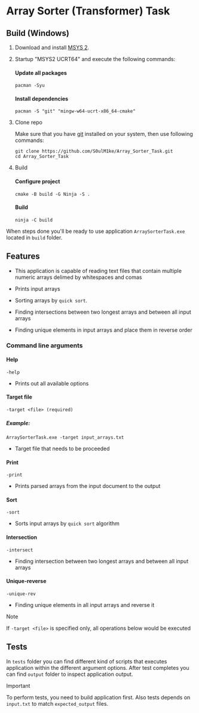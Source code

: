 # Array Sorter (Transformer) Task

## Build (Windows)

1. Download and install [MSYS 2](https://www.msys2.org/).
2. Startup "MSYS2 UCRT64" and execute the following commands:

    #### Update all packages

    ```
    pacman -Syu
    ```

    #### Install dependencies

    ```
    pacman -S "git" "mingw-w64-ucrt-x86_64-cmake"
    ```

3. Clone repo

    Make sure that you have [git](https://git-scm.com/) installed on your system, then use following commands:

    ```
    git clone https://github.com/S0ulM1ke/Array_Sorter_Task.git
    cd Array_Sorter_Task
    ```

4. Build

    #### Configure project

    ```
    cmake -B build -G Ninja -S .
    ```

    #### Build

    ```
    ninja -C build
    ```
When steps done you'll be ready to use application `ArraySorterTask.exe` located in `build` folder.

## Features

* This application is capable of reading text files that contain multiple numeric       arrays delimed by whitespaces and comas

* Prints input arrays

* Sorting arrays by `quick sort`.

* Finding intersections between two longest arrays and between all input arrays

* Finding unique elements in input arrays and place them in reverse order

### Command line arguments

#### Help
    
```
-help
```
* Prints out all available options

#### Target file
```
-target <file> (required)
```

##### Example:

```
ArraySorterTask.exe -target input_arrays.txt
```
* Target file that needs to be proceeded

#### Print
```
-print
```
* Prints parsed arrays from the input document to the output

#### Sort
```
-sort
```
* Sorts input arrays by `quick sort` algorithm

#### Intersection
```
-intersect
```
* Finding intersection between two longest arrays and between all input arrays

#### Unique-reverse
```
-unique-rev
```
* Finding unique elements in all input arrays and reverse it

> [!NOTE]
> If `-target <file>` is specified only, all operations below would be executed

## Tests

In `tests` folder you can find different kind of scripts that executes application within the different argument options. After test completes you can find `output` folder to inspect application output.

> [!IMPORTANT]
> To perform tests, you need to build application first. Also tests depends on `input.txt` to match `expected_output` files.

